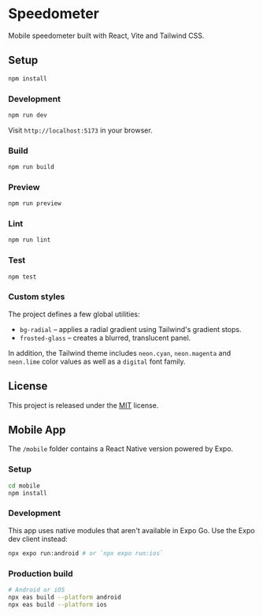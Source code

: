 # Speedometer

Mobile speedometer built with React, Vite and Tailwind CSS.

## Setup

```bash
npm install
```

### Development

```bash
npm run dev
```

Visit `http://localhost:5173` in your browser.

### Build

```bash
npm run build
```

### Preview

```bash
npm run preview
```

### Lint

```bash
npm run lint
```

### Test

```bash
npm test
```

### Custom styles

The project defines a few global utilities:

- `bg-radial` – applies a radial gradient using Tailwind's gradient stops.
- `frosted-glass` – creates a blurred, translucent panel.

In addition, the Tailwind theme includes `neon.cyan`, `neon.magenta` and
`neon.lime` color values as well as a `digital` font family.

## License

This project is released under the [MIT](LICENSE) license.

## Mobile App

The `/mobile` folder contains a React Native version powered by Expo.

### Setup

```bash
cd mobile
npm install
```

### Development

This app uses native modules that aren't available in Expo Go. Use the Expo dev
client instead:

```bash
npx expo run:android # or `npx expo run:ios`
```

### Production build

```bash
# Android or iOS
npx eas build --platform android
npx eas build --platform ios
```
